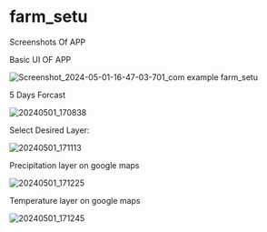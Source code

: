 # farm_setu

Screenshots Of APP


Basic UI OF APP 


![Screenshot_2024-05-01-16-47-03-701_com example farm_setu](https://github.com/ashwinsapkale65/Farmsetuassignment/assets/468x300?107023935/5266724d-af56-4e9f-870d-3edc095593f4)

5 Days Forcast


![20240501_170838](https://github.com/ashwinsapkale65/Farmsetuassignment/assets/107023935/504f91ef-3a4d-482b-b7d3-e5f33c4bfad2)

Select Desired Layer:

![20240501_171113](https://github.com/ashwinsapkale65/Farmsetuassignment/assets/107023935/6e8f96cf-966e-4a80-997c-f622564e2739)


Precipitation layer on google maps


![20240501_171225](https://github.com/ashwinsapkale65/Farmsetuassignment/assets/107023935/8c7b3306-6696-4d97-8751-a2bff7dc6e77)

Temperature layer on google maps

![20240501_171245](https://github.com/ashwinsapkale65/Farmsetuassignment/assets/107023935/4cd61039-05e8-40cf-a602-c75714ac3f10)


